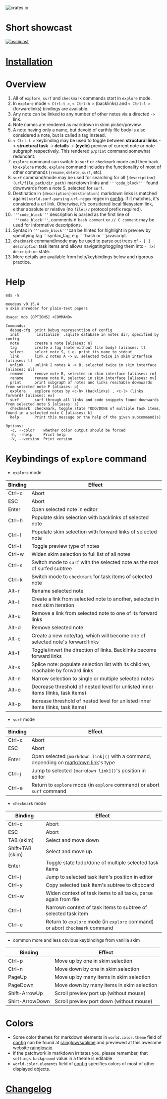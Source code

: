 ![crates.io](https://img.shields.io/crates/v/mds.svg)

# Short showcast

[![asciicast](https://asciinema.org/a/QtWI1lMVbQ52LMP7Yf6u7QvAA.svg)](https://asciinema.org/a/QtWI1lMVbQ52LMP7Yf6u7QvAA)

# [Installation](./INSTALLATION.md)

# Overview

1. All of `explore`, `surf` and `checkmark` commands start in `explore` mode.
2. In `explore` mode `< Ctrl-t >`, `< Ctrl-h >` (backlinks) and `< Ctrl-l >` (forwardlinks) bindings are available.
3. Any note can be linked to any number of other notes via a directed `->` link. 
4. Note names are rendered as markdown in skim picker/preview.
5. A note having only a name, but devoid of earthly file body is also considered a note, but is called a tag instead.
6. `< Ctrl-t >` keybinding may be used to toggle 
  between **structural links** -> **structural task** -> **details** -> **(cycle)** preview of current note or 
  note subgraph respectively. This rendered `p/print` command somewhat redundant. 
7. `explore` command can switch to `surf` or `checkmark` mode and then back to `explore` mode. `explore` command includes the functionality of most of other commands (`rename`, `delete`, `surf`, etc).
8. `surf` command/mode may be used for searching for all `[description](url/file_path/dir_path)` markdown links and `'''code_block'''` found downwards from a note S, selected for `surf`.
9. Destination in `[description](destination)` markdown links is matched against `world.surf-parsing.url-regex` regex in [config](./config.kdl). If it matches, it's considered a url link. Otherwise, it's considered local filesystem link, either absolute or relative (no `file://` protocol prefix required).   
10. `'''code_block'''` description is parsed as the first line of `'''code_block'''`, comments `# bash comment` or `// C comment` may be used for informative descriptions.
11. Syntax in `'''code_block'''`can be hinted for highlight in preview by specifying tag \`\`\`syntax_tag, e.g. \`\`\`bash or \`\`\`javascript.
11. `checkmark` command/mode may be used to parse out trees of `- [ ] description` task items and allows navigating/toggling them into `- [x] description` state.
12. More details are available from help/keybindings below and rigorous practice.

# Help

  

  ```
  mds -h
  ```

  ```
  meudeus v0.15.4
  a skim shredder for plain-text papers

  Usage: mds [OPTIONS] <COMMAND>

  Commands:
    debug-cfg  print Debug representtion of config
    init       `initialize` .sqlite database in notes dir, specified by config
    note       create a note [aliases: n]
    tag        create a tag (note without file body) [aliases: t]
    select     select note S, i.e. print its name to stdout
    link       link 2 notes A -> B, selected twice in skim interface [aliases: l]
    unlink     unlink 2 notes A -> B, selected twice in skim interface [aliases: ul]
    remove     remove note R, selected in skim interface [aliases: rm]
    rename     rename note R, selected in skim interface [aliases: mv]
    print      print subgraph of notes and links reachable downwards from selected note P [aliases: p]
    explore    explore notes by <c-h> (backlinks) , <c-l> (links forward) [aliases: ex]
    surf       surf through all links and code snippets found downwards from selected note S [aliases: s]
    checkmark  checkmark, toggle state TODO/DONE of multiple task items, found in a selected note C [aliases: k]
    help       Print this message or the help of the given subcommand(s)

  Options:
    -c, --color    whether color output should be forced
    -h, --help     Print help
    -V, --version  Print version
  ```

# Keybindings of `explore` command

- `explore` mode

 | Binding   | Effect                                                                     |
 |---------|------------------------------------------------------------------------------|
 | Ctrl-c  | Abort                                                                        |
 | ESC | Abort                                                                            |
 | Enter | Open selected note in editor                                                   |
 | Ctrl-h  |  Populate skim selection with backlinks of selected note                     |
 | Ctrl-l  |  Populate skim selection with forward links of selected note                 |
 | Ctrl-t  |  Toggle preview type of notes                                                |
 | Ctrl-w  |  Widen skim selection to full list of all notes                              |
 | Ctrl-s  |  Switch mode to `surf` with the selected note as the root of surfed subtree  |
 | Ctrl-k  |  Switch mode to `checkmark` for task items of selected note                  |
 | Alt-r  |  Rename selected note                                                         |
 | Alt-l  |  Create a link from selected note to another, selected in next skim iteration |
 | Alt-u  |  Remove a link from selected note to one of its forward links                 |
 | Alt-d  |  Remove selected note                                                         |
 | Alt-c  |  Create a new note/tag, which will become one of selected note's forward links|
 | Alt-f  |  Toggle/invert the direction of links. Backlinks become forward links         |
 | Alt-s  |  Splice note: populate selection list with its children, reachable by forward links|
 | Alt-n  |  Narrow selection to single or multiple selected notes|
 | Alt-o  |  Decrease threshold of nested level for unlisted inner items (links, task items) |
 | Alt-p  |  Increase threshold of nested level for unlisted inner items (links, task items) |

- `surf` mode

 | Binding   | Effect                                                                             |
 |---------|--------------------------------------------------------------------------------------|
 | Ctrl-c  | Abort                                                                                |
 | ESC | Abort                                                                                    |
 | Enter | Open selected `[markdown link]()` with a command, depending on [markdown link]()'s type|
 | Ctrl-j  |  Jump to selected `[markdown link]()`'s position in editor                             |
 | Ctrl-e  |  Return to `explore` mode (in `explore` command) or abort `surf` command             |

- `checkmark` mode

 | Binding   | Effect                                                                      |
 |---------|-------------------------------------------------------------------------------|
 | Ctrl-c  | Abort                                                                         |
 | ESC | Abort                                                                             |
 | TAB (skim) | Select and move down                                                       |
 | Shift+TAB (skim) | Select and move up                                                   |
 | Enter | Toggle state todo/done of multiple selected task items                          |
 | Ctrl-j  |  Jump to selected task item's position in editor                              |
 | Ctrl-y  |  Copy selected task item's subtree to clipboard                               |
 | Ctrl-w  |  Widen context of task items to all tasks, parse again from file              |
 | Ctrl-l  |  Narrown context of task items to subtree of selected task item               |
 | Ctrl-e  |  Return to `explore` mode (in `explore` command) or abort `checkmark` command |

- common more and less obvious keybindings from vanilla skim

 | Binding   | Effect                                                                      |
 |---------|-------------------------------------------------------------------------------|
 | Ctrl-p| Move up by one in skim selection                                                                  |
 | Ctrl-n| Move down by one in skim selection                                         |
 | PageUp| Move up by many items in skim selection                                         |
 | PageDown|Move down by many items in skim selection                                      |
 | Shift-ArrowUp| Scroll preview port up (without mouse)                                   |
 | Shirt-ArrowDown| Scroll preview port down (without mouse)                               |

# Colors 

- Some color themes for markdown elements in `world.color.theme` field of [config](./config.kdl) can be found at [rainglow/sublime](https://github.com/rainglow/sublime)
and previewed at this awesome website [rainglow.io](https://rainglow.io/preview/).
- if the patchwork in markdown irritates you, please remember, that `settings.background` value in a theme 
is editable
- `world.color.elements` field of [config](./config.kdl) specifies colors of most of other displayed objects.

# [Changelog](./CHANGELOG.md)
